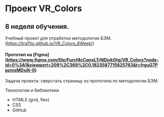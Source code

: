 # Проект VR_Colors

## 8 неделя обучения.
Учебный проект для отработки методологии БЭМ. (https://lira11io.github.io/VR_Colors_8Week/)

#### Прототип на [Figma] (https://www.figma.com/file/Furcf4cCqnxLTrNDjykGtg/VR_Colors?node-id=0%3A1&viewport=209%2C369%2C0.1823587715625763&t=frguG7PpzmsMDxiK-0)

Задача проекта: сверстать страницу из прототипа по методологии БЭМ.

Технологии и библиотеки

  * HTML5 (grid, flex)
  * CSS
  * GitHub


